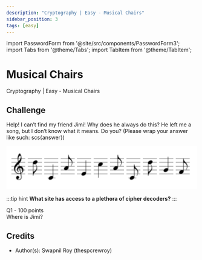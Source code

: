 ```yaml
---
description: "Cryptography | Easy - Musical Chairs"
sidebar_position: 3
tags: [easy]
---
```


import PasswordForm from '@site/src/components/PasswordForm3';
import Tabs from '@theme/Tabs';
import TabItem from '@theme/TabItem';

# Musical Chairs

Cryptography | Easy - Musical Chairs

## Challenge

Help! I can’t find my friend Jimi! Why does he always do this? He left me a song, but I don’t know what it means. Do you? (Please wrap your answer like such: scs\{answer\})

![Message](./assets/sheet-music.png)

:::tip hint
<b>What site has access to a plethora of cipher decoders?</b>
:::

Q1 - 100 points  
Where is Jimi?
<PasswordForm 
    hash="e3637246ab2b612c3ea9dae64710f07a56079868828476b6106e504ee9af2a484d30310991887e0a0889a9fd33d0a3f6e7fba5580764214ae0cb08ccb6c7b540"
    algorithm="sha512"
    googleFormUrl="https://docs.google.com/forms/d/e/1FAIpQLSdNyA9p6HMUNiBSt_ppqolPaOZxQm9UEZ2QslxJoRnEJTtjFA/formResponse"
    entryId="entry.618474535"
/>

<!--
## Solution

<details>
    <summary>Solution Guide</summary>
    1. Go to [dcode.xyz - music sheet cipher](https://www.dcode.fr/music-sheet-cipher)
    2. Enter in the musical notes and hit ‘decode’
    3. <b>scs\{WATCHTOWER\}</b>
</details>
-->

## Credits

- Author(s): Swapnil Roy (thespcrewroy)

